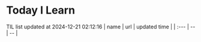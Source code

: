 # Today I Learn 
TIL list updated at 2024-12-21 02:12:16
| name | url | updated time |
| :--- | -- | -- |
